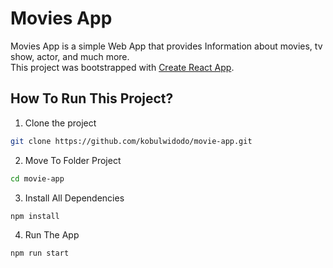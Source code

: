 # Movies App

Movies App is a simple Web App that provides Information about movies, tv show, actor, and much more.\
This project was bootstrapped with [Create React App](https://github.com/facebook/create-react-app).

## How To Run This Project?

1. Clone the project
```bash
git clone https://github.com/kobulwidodo/movie-app.git
```
2. Move To Folder Project
```bash
cd movie-app
```
3. Install All Dependencies
```bash
npm install
```
4. Run The App
```bash
npm run start
```

